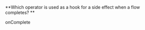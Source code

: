**Which operator is used as a hook for a side effect when a flow completes? **

<div class="hint">
  onComplete
</div>
